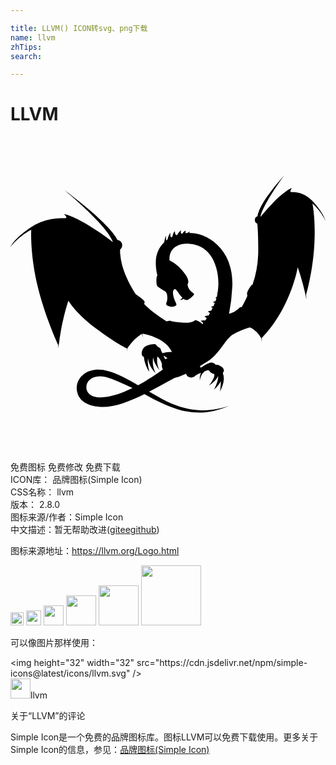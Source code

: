 ```yaml
---

title: LLVM() ICON转svg、png下载
name: llvm
zhTips: 
search: 

---
```


# LLVM  <small style="font-size: 60%;font-weight: 100"></small>

<div id="svg" class="svg-wrap">
<svg role="img" xmlns="http://www.w3.org/2000/svg" viewBox="0 0 24 24"><title>LLVM icon</title><path d="M20.83 2.976l-.085.095a16.246 16.246 0 00-1.19 1.487 5.773 5.773 0 00-.446.719 2.88 2.88 0 00-.249.597.497.497 0 00-.033.177v.004a.297.297 0 00-.21.29.3.3 0 00.187.284c.038.371.08 1.142.07 2.2l-.004.142a8.002 8.002 0 01-.434 2.327c-.016-.01-.03-.014-.04-.013-.03.003-.111.12-.19.251-.058.09-.119.195-.154.291a.37.37 0 00-.03.14.249.249 0 00.01.088c.01.037.022.058.022.058a6.837 6.837 0 01-.003.007.144.144 0 00-.028.067l-.012.029a6.837 6.837 0 01-.258.527l-.077.142a6.837 6.837 0 01-.07.115.157.157 0 00-.022-.014.16.16 0 00-.113.024c-.047.035-.151.194-.498.368-.118.059-.226.093-.32.114a14.102 14.102 0 00.248-2.07 5.072 5.072 0 00-.064-1.057c.003-.01.003-.017.003-.017l-.005.01a4.345 4.345 0 00-.104-.458 3.554 3.554 0 00-.724-1.385c-.631-.754-1.496-1.14-2.256-1.165l-.125-.002c0-.008 0-.015.002-.022.021-.098.024-.127-.087-.032a.872.872 0 00-.057.054c-.053.001-.101.004-.146.007a.716.716 0 01-.003-.108c.004-.076.024-.127-.087-.032a.553.553 0 00-.142.167c-.05.008-.08.015-.08.015l.045-.002-.047.008c-.016-.042-.053-.105-.048-.16.01-.118.043-.14-.037-.065-.098.09-.202.226-.22.299l-.096.03c-.018-.018-.074-.07-.086-.178-.013-.11-.012-.166-.08-.051a1.14 1.14 0 00-.13.349c-.032.015-.063.03-.093.046a.27.27 0 01-.057-.173c-.005-.144.04-.261-.067-.068a1.634 1.634 0 00-.146.406c-.036.025-.071.051-.105.079a2.7 2.7 0 01-.008-.17c-.002-.142.021-.295-.067-.025-.026.079-.053.192-.07.321-.404.385-.65.917-.644 1.572v.007c-.001.117.005.228.014.33.02.238.057.438.107.605-.095.13-.103.689-.01.818.073.104.496.35.586.399a.367.367 0 01.094.093c.115.188.115.567.027.762-.107.238.107.285.285.32.178.036.415-.023.463-.118.047-.095-.154-.309-.237-.748-.084-.439.13-.474.13-.474s.095.024.237.249c.11.175.227.313.336.413a.727.727 0 01-.201.172c.12.005.24-.051.304-.087a.77.77 0 00.071.045 1.015 1.015 0 01-.05.05.506.506 0 00.108-.022.295.295 0 00.084.022c.155.012.57-.368.57-.439 0-.018-.015-.04-.038-.063-.042-.045-.12-.1-.207-.177a1.03 1.03 0 01-.11-.116.723.723 0 01-.141-.374v-.01l-.003-.031s.007-.007.016-.02v.004l.004-.01c.052-.08.15-.379-.47-1.078a3.045 3.045 0 00-.924-.706c-.042-.472.15-.913.626-1.13l-.005.005.008-.006c.227-.102.517-.155.877-.136.69.036 1.22.359 1.59.845.514.712.738 1.78.575 2.856-.068.065-.055.075-.013.077a4.616 4.616 0 01-.055.273l-.027.015c-.123.074-.071.073 0 .092l-.006.02c-.02.065-.043.13-.066.193a.956.956 0 00-.087.03c-.135.053-.08.06-.012.091l.044.022c-.032.08-.066.16-.101.237a.746.746 0 00-.08.017c-.142.036-.088.05-.024.09a.52.52 0 01.04.027 6.784 6.784 0 01-.107.214.76.76 0 00-.153.025c-.14.036-.087.05-.023.09.034.02.06.041.081.059a8.022 8.022 0 01-.095.165l-.023.036a.59.59 0 00-.206.024c-.142.036-.088.05-.024.09a.67.67 0 01.104.079 8.61 8.61 0 01-.126.18.514.514 0 00-.23-.005c-.144.02-.092.04-.033.086.068.053.101.099.118.118l-.062.084c-.044-.058-.149-.124-.246-.193a.85.85 0 00-.29-.13c-.048 0-.199.268-1.017.197-.819-.071-.87-.15-.942-.15-.07 0-.223.057-.228.059l-.034-.02a11.031 11.031 0 01-.972-.674c-.464-.37-.72-.647-.72-.647s.137-.125-.047-.284a3.32 3.32 0 00-.338-.277 2.157 2.157 0 00-.242-.166 3.57 3.57 0 01-.088-.127 11.486 11.486 0 01-.363-.628 10.456 10.456 0 01-.25-.527c-.16-.36-.27-.682-.346-.964a5.621 5.621 0 01-.148-.923 2.257 2.257 0 01.004-.242.411.411 0 00.158-.323.411.411 0 00-.358-.407c-.204-.427-.982-1.477-3.882-3.68l-.127-.098.005.004-.036-.027c2.954 2.53 3.53 3.519 3.682 3.932a.411.411 0 00-.027.033 18.692 18.692 0 00-.018-.013c.018 0 .025-.005.025-.005s-.672-.546-1.787-1.23c-1.119-.687-1.749-.849-1.88-.877l-.027-.006s.206.19.174.285c-.01.032-.168.022-.421.028a3.948 3.948 0 00-.725.07 4.1 4.1 0 00-1.567.63C.237 7.783-.001 8.4-.001 8.4s.55-.768 1.58-1.305c-.014.337-.047 1.969.445 4.12.531 2.32 1.531 4.487 1.614 4.665.004.178.016.272.016.272s.148-1.79.756-3.647c.175.283.758 1.117 2.076 2.096 1.628 1.21 2.37 1.536 2.4 1.548.001.157.005.24.005.24s.005-.1.018-.263c.044-.065.298-.43.552-.67a3.58 3.58 0 01.54-.435c.032.11.063.204.093.276-.02-.097-.036-.19-.052-.282.107.01.538.066 1.206.393.343.168.609.395.798.595a.167.167 0 00-.014.006s.123.112.269.403a2.416 2.416 0 00-.73.084 2.913 2.913 0 00-.098-.189.484.484 0 00-.039-.135c-.027-.061-.095-.1-.164-.14a.397.397 0 00-.104-.073.225.225 0 01-.055-.073c-.084-.184-.798.012-.942.18-.175.204-.209.464-.14.608.021.045.07.082.138.11.002.221.137.75.404 1.134a4.964 4.964 0 01-.108-.667c-.009-.16 0-.274.015-.35.047.328.174.684.577 1.125-.248-.54-.22-.862-.195-1.144l.009-.044.006-.001c.036.263.142.534.482.964a.412.412 0 01-.014-.028l.014.021a1.626 1.626 0 01-.167-1.03l.008-.003c.046.03.091.07.134.126.128.172.188.349.212.47a.528.528 0 00.067.384c-.245.179-.485.346-.72.501-.23.149-.49.313-.757.47-.14.08-.279.158-.414.23l-.135-.077h.002l-.008-.004c-.97-.559-1.69-.932-2.518-1.082-.931-.167-1.787.283-1.983 1.082a1.284 1.284 0 00.552 1.38l.012.008c.013.01.026.017.04.026l.06.036h.002c.192.11.424.191.691.237l.028.005h.006a3.5 3.5 0 00.412.044c.975.047 2.156-.408 3.323-.982.1.054.202.108.306.166 2.547 1.403 4.098 1.585 6.154.728-.502.151-1.208.356-2.094.344a.05.05 0 00-.02-.006l.001.006a5.461 5.461 0 01-.648-.05v-.001l-.03-.003v-.003a.267.267 0 00-.001.002 6.25 6.25 0 01-1.556-.436 7.793 7.793 0 01-.745-.362 57.07 57.07 0 01-1.006-.569c.348-.178.692-.363 1.026-.545.355-.189.672-.362.918-.5l.009-.004.007-.001s.083-.018.16-.042c.17-.052.41-.149.695-.283.028.117.095.215.195.253.235.091.407.027.522-.102l.018-.01.047-.037c.05-.03.107-.067.156-.09a1.14 1.14 0 01.053-.022c.04-.01.078-.023.116-.037l.033-.01c-.145.297-.091.581-.091.581.043-.371.22-.608.392-.715.064-.027.13-.05.2-.067.064 0 .116.023.144.07.07.12.217.194.364.226.024.15-.045.404-.4.866l.09-.062.004-.003.072-.053c.143-.108.252-.21.334-.305a.97.97 0 00.191-.305c.012.2-.043.507-.311 1.036 0 0 .317-.276.514-.63.006.191-.01.443-.063.785.345-.673.325-1.085.239-1.326l-.01-.036a.433.433 0 00-.01-.065l.042-.057c.118-.166-.048-.344-.154-.415-.06-.04-.2-.154-.454-.157-.225-.27-.51-.15-.958.145a1.297 1.297 0 01-.166.093.725.725 0 00-.055-.117c.16-.096.326-.199.494-.308.317-.207.553-.416.728-.615.51-.517.69-1.02 1.21-1.446l-.013.001.06-.032c.854-.458 1.307-.547 1.339-.553l-.003.128.018-.125a1.795 1.795 0 01.481.344 2.12 2.12 0 01.362.487l.044.301s0-.117-.01-.33c.153-.152 1.02-1.044 1.724-2.467.694-1.404.944-2.523 1.017-2.924a18.19 18.19 0 01.665 2.466s-.002-.133-.031-.374c.097-.336.516-1.872.627-3.756.1-1.681-.065-2.78-.14-3.174.648.537.995 1.307.995 1.307s-.04-.163-.188-.437l.02.027s-.236-.455-.644-.905a6.45 6.45 0 00-.157-.172c-.432-.459-.854-.617-1.17-.672-.1-.02-.203-.03-.308-.03h-.019c-.125-.003-.201.002-.207-.026-.02-.095.11-.285.11-.285s-.177.046-.554.33c-.23.167-.52.41-.853.76a13.69 13.69 0 00-.89.995l-.075.095a.203.203 0 00-.023-.017c.076-.331.362-1.118 1.788-3.112zM11.92 14.09a.351.351 0 01.012.006l-.012-.006zm-.263 2.606c.088.044.19.106.303.194h-.005a.484.484 0 00-.155.07.956.956 0 01-.126-.224l-.017-.04zm-4.855 1.57c.132 0 .276.014.432.048l.02.005.017.004c.11.027.223.062.337.102l.057.021c.191.074.395.156.611.248.32.139.619.277.838.375l.183.088c-.221.106-.424.196-.577.261-1.014.416-1.83.536-2.338.391-.945-.269-.76-1.536.42-1.542z"/></svg>
</div>
<detail full-name='llvm'></detail>

<div class="detail-page">
<p>
<span><span class="badge-success badge">免费图标</span> <span class="badge-success badge">免费修改</span>  <span class="badge-success badge">免费下载</span> </span>
<br/>
<span>
ICON库：
<span class="badge-secondary badge">品牌图标(Simple Icon)</span> 
</span>
<br/>
<span>
CSS名称：
<span class="badge-secondary badge">llvm</span> 
</span>

<br/>
<span>
版本：
<span class="badge-secondary badge">2.8.0</span> 
</span>
<br/>
<span>图标来源/作者：<span class="badge-light badge">Simple Icon</span></span> 
<br/>
<span class="zh-detail">中文描述：暂无<span class="help-link"><span>帮助改进</span>(<a href="https://gitee.com/liuwave/icon-helper/edit/master/json/brands/llvm.json" target="_blank" rel="noopener noreferrer">gitee</a><a href="https://github.com/liuwave/icon-helper/edit/master/json/brands/llvm.json" target="_blank" rel="noopener noreferrer">github</a></span>)</span><br/>
</p>
</div><div class="description description alert alert-light"><p>图标来源地址：<a href="https://llvm.org/Logo.html" target="_blank" rel="noopener noreferrer">https://llvm.org/Logo.html</a></p></div>
<div class="alert alert-dark">
<img height="21" width="21" src="https://cdn.jsdelivr.net/npm/simple-icons@latest/icons/llvm.svg" />
<img height="24" width="24" src="https://cdn.jsdelivr.net/npm/simple-icons@latest/icons/llvm.svg" />
<img height="32" width="32" src="https://cdn.jsdelivr.net/npm/simple-icons@latest/icons/llvm.svg" />
<img height="48" width="48" src="https://cdn.jsdelivr.net/npm/simple-icons@latest/icons/llvm.svg" />
<img height="64" width="64" src="https://cdn.jsdelivr.net/npm/simple-icons@latest/icons/llvm.svg" />
<img height="96" width="96" src="https://cdn.jsdelivr.net/npm/simple-icons@latest/icons/llvm.svg" />

</div>
<div>
  <p>可以像图片那样使用：    
  </p>
  <div class="alert alert-primary" style="font-size: 14px">
    &lt;img height="32" width="32" src="https://cdn.jsdelivr.net/npm/simple-icons@latest/icons/llvm.svg" /&gt;
    <copy-btn content='<img height="32" width="32" src="https://cdn.jsdelivr.net/npm/simple-icons@latest/icons/llvm.svg" />'></copy-btn>
  </div>
  <div class="alert alert-secondary">
    <img height="32" width="32" src="https://cdn.jsdelivr.net/npm/simple-icons@latest/icons/llvm.svg" />llvm
    <copy-btn content="llvm" btn-title="复制图标名称"></copy-btn>
  </div>
</div>

<Vssue title="关于“LLVM”的评论" >关于“LLVM”的评论</Vssue>


<div><p>Simple Icon是一个免费的品牌图标库。图标LLVM可以免费下载使用。更多关于  Simple Icon的信息，参见：<a target="_blank" href="https://iconhelper.cn/brands.html">品牌图标(Simple Icon)</a>
</p></div>
